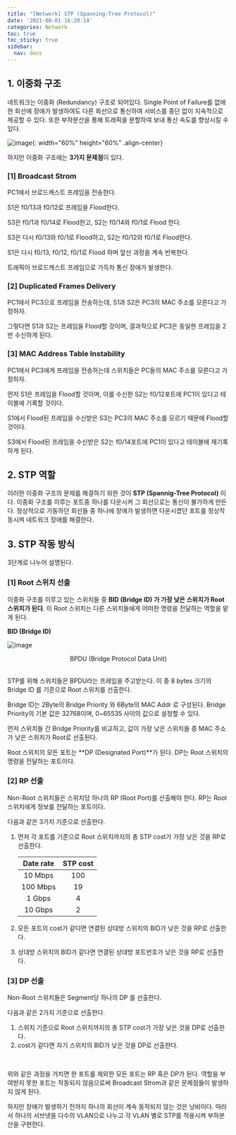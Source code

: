 ```yaml
---
title: "[Network] STP (Spanning-Tree Protocol)"
date: '2021-08-01 16:20:14'
categories: Network
toc: true
toc_sticky: true
sidebar:
  nav: docs
---
```


## 1. 이중화 구조 

네트워크는 이중화 (Redundancy) 구조로 되어있다. Single Point of Failure를 없애 한 회선에 장애가 발생하여도 다른 회선으로 통신하여 서비스를 중단 없이 지속적으로 제공할 수 있다. 또한 부하분산을 통해 트래픽을 분할하여 보내 통신 속도를 향상시킬 수 있다. 

![image](https://user-images.githubusercontent.com/60495897/127760282-de508d33-aab0-4e35-9d00-84db01f7ca79.png){: width="60%" height="60%" .align-center}


하지만 이중화 구조에는 <b>3가지 문제점</b>이 있다. 

### [1] Broadcast Strom

PC1에서 브로드캐스트 프레임을 전송한다.

S1은 f0/13과 f0/12로 프레임을 Flood한다.

S3은 f0/1과 f0/14로 Flood한고, S2는 f0/14와 f0/1로 Flood 한다.

S3은 다시 f0/13와 f0/1로 Flood하고, S2는 f0/12와 f0/1로 Flood한다.

S1은 다시 f0/13, f0/12, f0/1로 Flood 하며 앞선 과정을 계속 반복한다.

트래픽이 브로드캐스트 프레임으로 가득차 통신 장애가 발생한다.

### [2] Duplicated Frames Delivery

PC1에서 PC3으로 프레임을 전송하는데, S1과 S2은 PC3의 MAC 주소를 모른다고 가정하자.  

그렇다면 S1과 S2는 프레임을 Flood할 것이며, 결과적으로 PC3은 동일한 프레임을 2번 수신하게 된다.

### [3] MAC Address Table Instability

PC1에서 PC3에게 프레임을 전송하는데 스위치들은 PC들의 MAC 주소를 모른다고 가정하자. 

먼저 S1은 프레임을 Flood할 것이며, 이를 수신한 S2는 f0/12포트에 PC1이 있다고 테이블에 기록할 것이다. 

S1에서 Flood된 프레임을 수신받은 S3는 PC3의 MAC 주소를 모르기 때문에 Flood할 것이다. 

S3에서 Flood된 프레임을 수신받은 S2는 f0/14포트에 PC1이 있다고 테이블에 재기록하게 된다.

## 2. STP 역할

이러한 이중화 구조의 문제를 해결하기 위한 것이 **STP (Spannig-Tree Protocol)** 이다. 이중화 구조를 이루는 포트중 하나를 다운시켜 그 회선으로는 통신이 불가하게 만든다. 정상적으로 가동하던 회선들 중 하나에 장애가 발생하면 다운시켰던 포트를 정상작동시켜 네트워크 장애를 해결한다.



## 3. STP 작동 방식

3단계로 나누어 설명된다.

### [1] Root 스위치 선출

이중화 구조를 이루고 있는 스위치들 중 **BID (Bridge ID) 가 가장 낮은 스위치가 Root 스위치가 된다**. 이 Root 스위치는 다른 스위치들에게 어떠한 명령을 전달하는 역할을 맡게 된다. 

**BID (Bridge ID)**

![image](https://user-images.githubusercontent.com/60495897/127761914-31a6dd00-8e0f-42f6-bf71-d4b7aa47498e.png)

<center>BPDU (Bridge Protocol Data Unit)</center> <br/>

STP를 위해 스위치들은 BPDU라는 프레임을 주고받는다. 이 중 8 bytes 크기의 Bridge ID 를 기준으로 Root 스위치를 선출한다.

Bridge ID는 2Byte의 Bridge Priority 와 6Byte의 MAC Addr 로 구성된다. Bridge Priority의 기본 값은 32768이며, 0~65535 사이의 값으로 설정할 수 있다.

먼저 스위치들 간 Bridge Priority를 비교하고, 값이 가장 낮은 스위치들 중 MAC 주소가 낮은 스위치가 Root로 선출된다. 

Root 스위치의 모든 포트는 **DP (Designated Port)**가 된다. DP는 Root 스위치의 명령을 전달하는 포트이다.



### [2] RP 선출

Non-Root 스위치들은 스위치당 하나의 RP (Root Port)를 선출해야 한다. RP는 Root 스위치에게 정보를 전달하는 포트이다. 

다음과 같은 3가지 기준으로 선출한다.

1. 먼저 각 포트를 기준으로 Root 스위치까지의 총 STP cost가 가장 낮은 것을 RP로 선출한다.

   | Date rate | STP cost |
   | :-------: | :------: |
   |  10 Mbps  |   100    |
   | 100 Mbps  |    19    |
   |  1 Gbps   |    4     |
   |  10 Gbps  |    2     |

   

2. 모든 포트의 cost가 같다면 연결된 상대방 스위치의 BID가 낮은 것을 RP로 선출한다.

3. 상대방 스위치의 BID가 같다면 연결된 상대방 포트번호가 낮은 것을 RP로 선출한다.

    

### [3] DP 선출

Non-Root 스위치들은 Segment당 하나의 DP 를 선출한다. 

다음과 같은 2가지 기준으로 선출한다.

1. 스위치 기준으로 Root 스위치까지의 총 STP cost가 가장 낮은 것을 DP로 선출한다.
2. cost가 같다면 자기 스위치의 BID가 낮은 것을 DP로 선출한다.

<br/>

위와 같은 과정을 거치면 한 포트를 제외한 모든 포트는 RP 혹은 DP가 된다. 역할을 부여받지 못한 포트는 작동되지 않음으로써 Broadcast Strom과 같은 문제점들이 발생하지 않게 된다.

하지만 장애가 발생하기 전까지 하나의 회선이 계속 동작되지 않는 것은 낭비이다. 따라서 하나의 서브넷을 다수의 VLAN으로 나누고 각 VLAN 별로 STP를 적용시켜 부하분산을 구현한다.